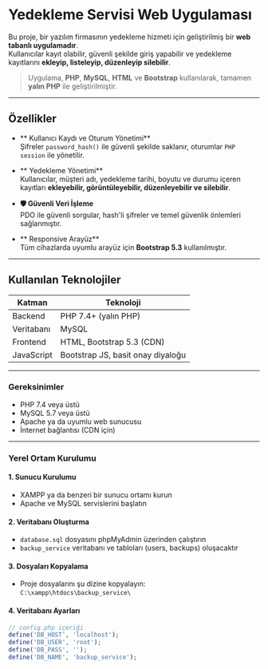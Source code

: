 #  Yedekleme Servisi Web Uygulaması

Bu proje, bir yazılım firmasının yedekleme hizmeti için geliştirilmiş bir **web tabanlı uygulamadır**.  
Kullanıcılar kayıt olabilir, güvenli şekilde giriş yapabilir ve yedekleme kayıtlarını **ekleyip, listeleyip, düzenleyip silebilir**.

> Uygulama, **PHP**, **MySQL**, **HTML** ve **Bootstrap** kullanılarak, tamamen **yalın PHP** ile geliştirilmiştir.

---

##  Özellikler

- ** Kullanıcı Kaydı ve Oturum Yönetimi**  
  Şifreler `password_hash()` ile güvenli şekilde saklanır, oturumlar `PHP session` ile yönetilir.

- ** Yedekleme Yönetimi**  
  Kullanıcılar, müşteri adı, yedekleme tarihi, boyutu ve durumu içeren kayıtları **ekleyebilir, görüntüleyebilir, düzenleyebilir ve silebilir**.

- **🛡 Güvenli Veri İşleme**  
  PDO ile güvenli sorgular, hash'li şifreler ve temel güvenlik önlemleri sağlanmıştır.

- ** Responsive Arayüz**  
  Tüm cihazlarda uyumlu arayüz için **Bootstrap 5.3** kullanılmıştır.

---

##  Kullanılan Teknolojiler

| Katman     | Teknoloji              |
|------------|------------------------|
| Backend    | PHP 7.4+ (yalın PHP)   |
| Veritabanı | MySQL                  |
| Frontend   | HTML, Bootstrap 5.3 (CDN) |
| JavaScript | Bootstrap JS, basit onay diyaloğu |

---

### Gereksinimler

- PHP 7.4 veya üstü  
- MySQL 5.7 veya üstü  
- Apache ya da uyumlu web sunucusu  
- İnternet bağlantısı (CDN için)

---

###  Yerel Ortam Kurulumu

#### 1. Sunucu Kurulumu
- XAMPP ya da benzeri bir sunucu ortamı kurun  
- Apache ve MySQL servislerini başlatın

#### 2. Veritabanı Oluşturma
- `database.sql` dosyasını phpMyAdmin üzerinden çalıştırın  
- `backup_service` veritabanı ve tabloları (users, backups) oluşacaktır

#### 3. Dosyaları Kopyalama
- Proje dosyalarını şu dizine kopyalayın:  
  `C:\xampp\htdocs\backup_service\`

#### 4. Veritabanı Ayarları
```php
// config.php içeriği
define('DB_HOST', 'localhost');
define('DB_USER', 'root');
define('DB_PASS', '');
define('DB_NAME', 'backup_service');
